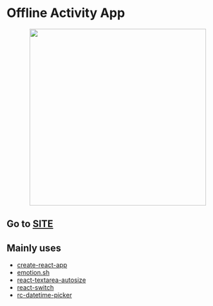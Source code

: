 # Offline Activity App

<p align="center">
  <img width="400" src="https://i.imgur.com/69Ryura.png">
  <br/>
</p>

## Go to [SITE](https://incr3m.github.io/react-activity-pwa)

## Mainly uses

* [create-react-app](https://github.com/facebook/create-react-app)
* [emotion.sh](https://emotion.sh)
* [react-textarea-autosize](https://www.npmjs.com/package/react-textarea-autosize)
* [react-switch](https://www.npmjs.com/package/react-switch)
* [rc-datetime-picker](https://www.npmjs.com/package/rc-datetime-picker)

